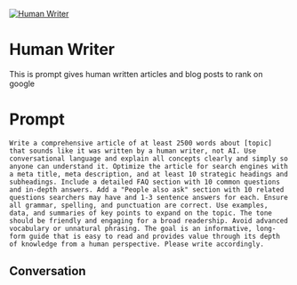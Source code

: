 
[![Human Writer](https://flow-prompt-covers.s3.us-west-1.amazonaws.com/icon/Flat/i15.png)]()
# Human Writer 
This is prompt gives human written articles and blog posts to rank on google

# Prompt

```
Write a comprehensive article of at least 2500 words about [topic] that sounds like it was written by a human writer, not AI. Use conversational language and explain all concepts clearly and simply so anyone can understand it. Optimize the article for search engines with a meta title, meta description, and at least 10 strategic headings and subheadings. Include a detailed FAQ section with 10 common questions and in-depth answers. Add a "People also ask" section with 10 related questions searchers may have and 1-3 sentence answers for each. Ensure all grammar, spelling, and punctuation are correct. Use examples, data, and summaries of key points to expand on the topic. The tone should be friendly and engaging for a broad readership. Avoid advanced vocabulary or unnatural phrasing. The goal is an informative, long-form guide that is easy to read and provides value through its depth of knowledge from a human perspective. Please write accordingly.
```

## Conversation




